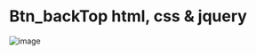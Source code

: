 # Btn_backTop html, css & jquery
![image](https://user-images.githubusercontent.com/38005501/190441884-6a343904-9b94-48af-8f8b-aedef0b9fa87.png)
